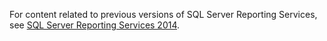 For content related to previous versions of SQL Server Reporting Services, see [SQL Server Reporting Services 2014](https://msdn.microsoft.com/library/ms159106(v=sql.120).aspx).